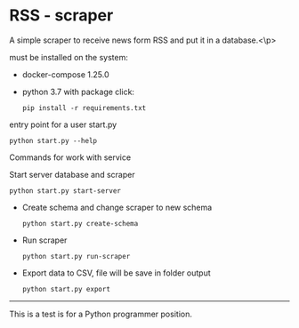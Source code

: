 # RSS - scraper

<p> A simple scraper to receive news form RSS and put it in a database.<\p>

must be installed on the system:
- docker-compose 1.25.0
- python 3.7 with package click:

   <code>pip install -r requirements.txt</code>

<p>entry point for a user start.py </p>

<code>python start.py --help</code>

<p>Commands for work with service</p>
<p>Start server database and scraper</p> 
<code>python start.py start-server</code>

-   <p>Create schema and change scraper to new schema </p>
    <code>python start.py create-schema</code>

-   <p>Run scraper</p>
    <code>python start.py run-scraper</code>

-   <p>Export data to CSV, file will be save in folder output</p>
    <code>python start.py export</code>
    
___
This is a test is for a Python programmer position.
